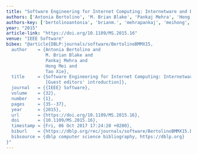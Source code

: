 ```yaml
---
title: "Software Engineering for Internet Computing: Internetware and Beyond [Guest editors' introduction]"
authors: ['Antonia Bertolino', 'M. Brian Blake', 'Pankaj Mehra', 'Hong Mei', 'Tao Xie 0001']
authors-key: ['bertolinoantonia', 'brianm.', 'mehrapankaj', 'meihong', 'xietao']
year: "2015"
article-link: "https://doi.org/10.1109/MS.2015.16"
venue: "IEEE Software"
bibex: "@article{DBLP:journals/software/BertolinoBMMX15,
  author    = {Antonia Bertolino and
               M. Brian Blake and
               Pankaj Mehra and
               Hong Mei and
               Tao Xie},
  title     = {Software Engineering for Internet Computing: Internetware and Beyond
               [Guest editors' introduction]},
  journal   = {{IEEE} Software},
  volume    = {32},
  number    = {1},
  pages     = {35--37},
  year      = {2015},
  url       = {https://doi.org/10.1109/MS.2015.16},
  doi       = {10.1109/MS.2015.16},
  timestamp = {Fri, 06 Oct 2017 17:24:20 +0200},
  biburl    = {https://dblp.org/rec/journals/software/BertolinoBMMX15.bib},
  bibsource = {dblp computer science bibliography, https://dblp.org}
}"
---
```

